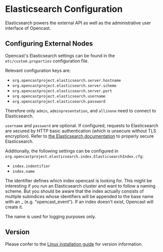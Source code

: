 Elasticsearch Configuration
===========================

Elasticsearch powers the external API as well as the administrative user interface of Opencast.

Configuring External Nodes
--------------------------

Opencast's Elasticsearch settings can be found in the `etc/custom.properties` configuration file.

Relevant configuration keys are:

* `org.opencastproject.elasticsearch.server.hostname`
* `org.opencastproject.elasticsearch.server.scheme`
* `org.opencastproject.elasticsearch.server.port`
* `org.opencastproject.elasticsearch.username`
* `org.opencastproject.elasticsearch.password`

Therefore only `admin`, `adminpresentation`, and `allinone` need to connect to Elasticsearch.

`username` and `password` are optional. If configured, requests to Elasticsearch are secured by
HTTP basic authentication (which is unsecure without TLS encryption). Refer to [the Elasticsearch
documentation](https://www.elastic.co/guide/en/elasticsearch/reference/current/configuring-stack-security.html)
to properly secure Elasticsearch.

Additionally, the following settings can be configured in
`org.opencastproject.elasticsearch.index.ElasticsearchIndex.cfg`:
* `index.indentifier`
* `index.name`

The identifier defines which index opencast is looking for. This might be interesting if you run an
Elasticsearch cluster and want to follow a naming scheme. But you should be aware that the index actually consists of
multiple subindices whose identifiers will be appended to the base name with an _ (e.g. "opencast_event").
If an index doesn't exist, Opencast will create it.

The name is used for logging purposes only.

Version
-------

Please confer to the [Linux installation guide](../installation/source-linux.md#install-dependencies)
for version information.
